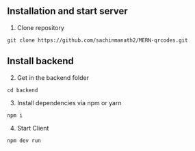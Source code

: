 ## Installation and start server

1. Clone repository

```shell
git clone https://github.com/sachinmanath2/MERN-qrcodes.git
```

## Install backend

2. Get in the backend folder

```shell
cd backend
```

3. Install dependencies via npm or yarn

```shell
npm i
```

4. Start Client

```shell
npm dev run
```